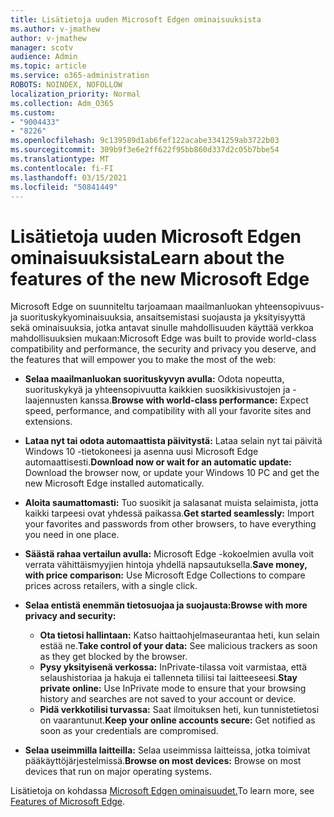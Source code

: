 ```yaml
---
title: Lisätietoja uuden Microsoft Edgen ominaisuuksista
ms.author: v-jmathew
author: v-jmathew
manager: scotv
audience: Admin
ms.topic: article
ms.service: o365-administration
ROBOTS: NOINDEX, NOFOLLOW
localization_priority: Normal
ms.collection: Adm_O365
ms.custom:
- "9004433"
- "8226"
ms.openlocfilehash: 9c139589d1ab6fef122acabe3341259ab3722b03
ms.sourcegitcommit: 309b9f3e6e2ff622f95bb860d337d2c05b7bbe54
ms.translationtype: MT
ms.contentlocale: fi-FI
ms.lasthandoff: 03/15/2021
ms.locfileid: "50841449"
---
```

# <a name="learn-about-the-features-of-the-new-microsoft-edge"></a><span data-ttu-id="03d8a-102">Lisätietoja uuden Microsoft Edgen ominaisuuksista</span><span class="sxs-lookup"><span data-stu-id="03d8a-102">Learn about the features of the new Microsoft Edge</span></span>

<span data-ttu-id="03d8a-103">Microsoft Edge on suunniteltu tarjoamaan maailmanluokan yhteensopivuus- ja suorituskykyominaisuuksia, ansaitsemistasi suojausta ja yksityisyyttä sekä ominaisuuksia, jotka antavat sinulle mahdollisuuden käyttää verkkoa mahdollisuuksien mukaan:</span><span class="sxs-lookup"><span data-stu-id="03d8a-103">Microsoft Edge was built to provide world-class compatibility and performance, the security and privacy you deserve, and the features that will empower you to make the most of the web:</span></span>

- <span data-ttu-id="03d8a-104">**Selaa maailmanluokan suorituskyvyn avulla:** Odota nopeutta, suorituskykyä ja yhteensopivuutta kaikkien suosikkisivustojen ja -laajennusten kanssa.</span><span class="sxs-lookup"><span data-stu-id="03d8a-104">**Browse with world-class performance:** Expect speed, performance, and compatibility with all your favorite sites and extensions.</span></span>
- <span data-ttu-id="03d8a-105">**Lataa nyt tai odota automaattista päivitystä:** Lataa selain nyt tai päivitä Windows 10 -tietokoneesi ja asenna uusi Microsoft Edge automaattisesti.</span><span class="sxs-lookup"><span data-stu-id="03d8a-105">**Download now or wait for an automatic update:** Download the browser now, or update your Windows 10 PC and get the new Microsoft Edge installed automatically.</span></span>
- <span data-ttu-id="03d8a-106">**Aloita saumattomasti:** Tuo suosikit ja salasanat muista selaimista, jotta kaikki tarpeesi ovat yhdessä paikassa.</span><span class="sxs-lookup"><span data-stu-id="03d8a-106">**Get started seamlessly:** Import your favorites and passwords from other browsers, to have everything you need in one place.</span></span>
- <span data-ttu-id="03d8a-107">**Säästä rahaa vertailun avulla:** Microsoft Edge -kokoelmien avulla voit verrata vähittäismyyjien hintoja yhdellä napsautuksella.</span><span class="sxs-lookup"><span data-stu-id="03d8a-107">**Save money, with price comparison:** Use Microsoft Edge Collections to compare prices across retailers, with a single click.</span></span>
- <span data-ttu-id="03d8a-108">**Selaa entistä enemmän tietosuojaa ja suojausta:**</span><span class="sxs-lookup"><span data-stu-id="03d8a-108">**Browse with more privacy and security:**</span></span>
  - <span data-ttu-id="03d8a-109">**Ota tietosi hallintaan:** Katso haittaohjelmaseurantaa heti, kun selain estää ne.</span><span class="sxs-lookup"><span data-stu-id="03d8a-109">**Take control of your data:** See malicious trackers as soon as they get blocked by the browser.</span></span>
  - <span data-ttu-id="03d8a-110">**Pysy yksityisenä verkossa:** InPrivate-tilassa voit varmistaa, että selaushistoriaa ja hakuja ei tallenneta tiliisi tai laitteeseesi.</span><span class="sxs-lookup"><span data-stu-id="03d8a-110">**Stay private online:** Use InPrivate mode to ensure that your browsing history and searches are not saved to your account or device.</span></span>
  - <span data-ttu-id="03d8a-111">**Pidä verkkotilisi turvassa:** Saat ilmoituksen heti, kun tunnistetietosi on vaarantunut.</span><span class="sxs-lookup"><span data-stu-id="03d8a-111">**Keep your online accounts secure:** Get notified as soon as your credentials are compromised.</span></span>

- <span data-ttu-id="03d8a-112">**Selaa useimmilla laitteilla:** Selaa useimmissa laitteissa, jotka toimivat pääkäyttöjärjestelmissä.</span><span class="sxs-lookup"><span data-stu-id="03d8a-112">**Browse on most devices:** Browse on most devices that run on major operating systems.</span></span>

<span data-ttu-id="03d8a-113">Lisätietoja on kohdassa [Microsoft Edgen ominaisuudet.](https://go.microsoft.com/fwlink/?linkid=2146817)</span><span class="sxs-lookup"><span data-stu-id="03d8a-113">To learn more, see [Features of Microsoft Edge](https://go.microsoft.com/fwlink/?linkid=2146817).</span></span>
